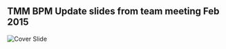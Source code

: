 TMM BPM Update slides from team meeting Feb 2015
------------------------------------------------
![Cover Slide](https://github.com/eschabell/presentation-tmm-bpm-update-feb-2015/blob/master/cover.png)
